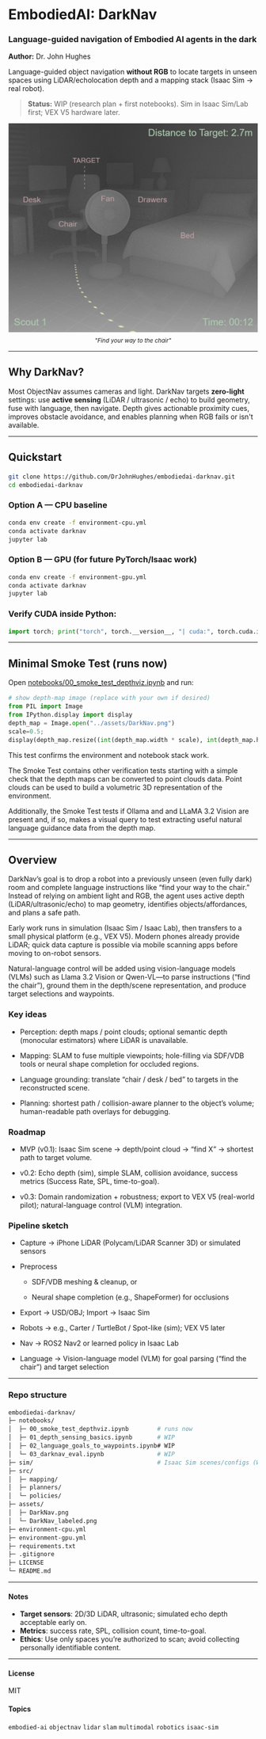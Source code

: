 # EmbodiedAI: DarkNav
### Language-guided navigation of Embodied AI agents in the dark
**Author:** Dr. John Hughes

Language-guided object navigation **without RGB** to locate targets in unseen spaces using LiDAR/echolocation depth and a mapping stack (Isaac Sim → real robot).

> **Status:** WIP (research plan + first notebooks). Sim in Isaac Sim/Lab first; VEX V5 hardware later.

<p align="center">
  <img src="assets/DarkNav_labeled.png" alt="DarkNav depth-map scene" width="820">
  <br/><sub><i>"Find your way to the chair"</i></sub>
</p>

---

## Why DarkNav?
Most ObjectNav assumes cameras and light. DarkNav targets **zero-light** settings: use **active sensing** (LiDAR / ultrasonic / echo) to build geometry, fuse with language, then navigate. Depth gives actionable proximity cues, improves obstacle avoidance, and enables planning when RGB fails or isn't available.

---

## Quickstart

```bash
git clone https://github.com/DrJohnHughes/embodiedai-darknav.git
cd embodiedai-darknav
```

### Option A — CPU baseline
```bash
conda env create -f environment-cpu.yml
conda activate darknav
jupyter lab
```

### Option B — GPU (for future PyTorch/Isaac work)
```bash
conda env create -f environment-gpu.yml
conda activate darknav
jupyter lab
```

### Verify CUDA inside Python:
```python
import torch; print("torch", torch.__version__, "| cuda:", torch.cuda.is_available())
```

---

## Minimal Smoke Test (runs now)

Open [notebooks/00_smoke_test_depthviz.ipynb](notebooks/00_smoke_test_depthviz.ipynb) and run:

```python
# show depth-map image (replace with your own if desired)
from PIL import Image
from IPython.display import display
depth_map = Image.open("../assets/DarkNav.png")
scale=0.5;
display(depth_map.resize((int(depth_map.width * scale), int(depth_map.height * scale))))
```

This test confirms the environment and notebook stack work.

The Smoke Test contains other verification tests starting with a simple check that the depth maps can be converted to point clouds data. Point clouds can be used to build a volumetric 3D representation of the environment.

Additionally, the Smoke Test tests if Ollama and and LLaMA 3.2 Vision are present and, if so, makes a visual query to test extracting useful natural language guidance data from the depth map.

---

## Overview

DarkNav’s goal is to drop a robot into a previously unseen (even fully dark) room and complete language instructions like “find your way to the chair.” Instead of relying on ambient light and RGB, the agent uses active depth (LiDAR/ultrasonic/echo) to map geometry, identifies objects/affordances, and plans a safe path.

Early work runs in simulation (Isaac Sim / Isaac Lab), then transfers to a small physical platform (e.g., VEX V5). Modern phones already provide LiDAR; quick data capture is possible via mobile scanning apps before moving to on-robot sensors.

Natural-language control will be added using vision-language models (VLMs) such as Llama 3.2 Vision or Qwen-VL—to parse instructions (“find the chair”), ground them in the depth/scene representation, and produce target selections and waypoints.

### Key ideas

- Perception: depth maps / point clouds; optional semantic depth (monocular estimators) where LiDAR is unavailable.

- Mapping: SLAM to fuse multiple viewpoints; hole-filling via SDF/VDB tools or neural shape completion for occluded regions.

- Language grounding: translate “chair / desk / bed” to targets in the reconstructed scene.

- Planning: shortest path / collision-aware planner to the object’s volume; human-readable path overlays for debugging.

### Roadmap

- MVP (v0.1): Isaac Sim scene → depth/point cloud → “find X” → shortest path to target volume.

- v0.2: Echo depth (sim), simple SLAM, collision avoidance, success metrics (Success Rate, SPL, time-to-goal).

- v0.3: Domain randomization + robustness; export to VEX V5 (real-world pilot); natural-language control (VLM) integration.

### Pipeline sketch

- Capture → iPhone LiDAR (Polycam/LiDAR Scanner 3D) or simulated sensors

- Preprocess

   - SDF/VDB meshing & cleanup, or

   - Neural shape completion (e.g., ShapeFormer) for occlusions

- Export → USD/OBJ; Import → Isaac Sim

- Robots → e.g., Carter / TurtleBot / Spot-like (sim); VEX V5 later

- Nav → ROS2 Nav2 or learned policy in Isaac Lab

- Language → Vision-language model (VLM) for goal parsing (“find the chair”) and target selection

---

### Repo structure
```bash
embodiedai-darknav/
├─ notebooks/
│  ├─ 00_smoke_test_depthviz.ipynb        # runs now
│  ├─ 01_depth_sensing_basics.ipynb       # WIP
│  ├─ 02_language_goals_to_waypoints.ipynb# WIP
│  └─ 03_darknav_eval.ipynb               # WIP
├─ sim/                                   # Isaac Sim scenes/configs (WIP)
├─ src/
│  ├─ mapping/
│  ├─ planners/
│  └─ policies/
├─ assets/
│  ├─ DarkNav.png
│  └─ DarkNav_labeled.png
├─ environment-cpu.yml
├─ environment-gpu.yml
├─ requirements.txt
├─ .gitignore
├─ LICENSE
└─ README.md
```

---

#### Notes
- **Target sensors**: 2D/3D LiDAR, ultrasonic; simulated echo depth acceptable early on.
- **Metrics**: success rate, SPL, collision count, time-to-goal.
- **Ethics**: Use only spaces you’re authorized to scan; avoid collecting personally identifiable content.
---

#### License

MIT

#### Topics
`embodied-ai` `objectnav` `lidar` `slam` `multimodal` `robotics` `isaac-sim`
